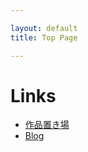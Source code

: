 ```yaml
---

layout: default
title: Top Page

---
```


# Links

- [作品置き場](https://bombrary.github.io/vizworks)
- [Blog](https://bombrary.github.io/blog)
